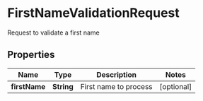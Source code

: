 

# FirstNameValidationRequest

Request to validate a first name

## Properties

| Name | Type | Description | Notes |
|------------ | ------------- | ------------- | -------------|
|**firstName** | **String** | First name to process |  [optional] |



